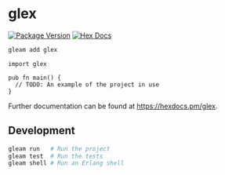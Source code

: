 # glex

[![Package Version](https://img.shields.io/hexpm/v/glex)](https://hex.pm/packages/glex)
[![Hex Docs](https://img.shields.io/badge/hex-docs-ffaff3)](https://hexdocs.pm/glex/)

```sh
gleam add glex
```
```gleam
import glex

pub fn main() {
  // TODO: An example of the project in use
}
```

Further documentation can be found at <https://hexdocs.pm/glex>.

## Development

```sh
gleam run   # Run the project
gleam test  # Run the tests
gleam shell # Run an Erlang shell
```
